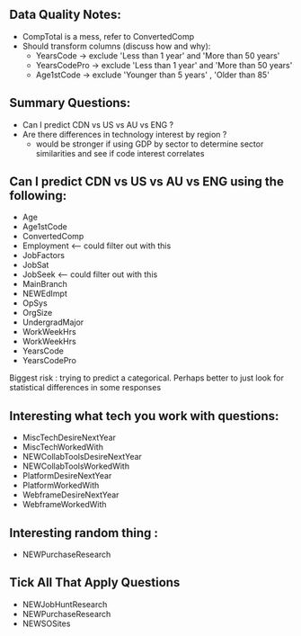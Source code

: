 Data Quality Notes:
---
  * CompTotal is a mess, refer to ConvertedComp
  * Should transform columns (discuss how and why):
    * YearsCode -> exclude 'Less than 1 year' and 'More than 50 years'
    * YearsCodePro -> exclude 'Less than 1 year' and 'More than 50 years'
    * Age1stCode -> exclude 'Younger than 5 years' , 'Older than 85'

Summary Questions:
---
 * Can I predict CDN vs US vs AU vs ENG ?
 * Are there differences in technology interest by region ?
   * would be stronger if using GDP by sector to determine sector similarities and see if code interest correlates
  


Can I predict CDN vs US vs AU vs ENG using the following:
---
 * Age
 * Age1stCode
 * ConvertedComp
 * Employment <-- could filter out with this
 * JobFactors
 * JobSat
 * JobSeek <-- could filter out with this  
 * MainBranch
 * NEWEdImpt
 * OpSys
 * OrgSize
 * UndergradMajor
 * WorkWeekHrs
 * WorkWeekHrs
 * YearsCode
 * YearsCodePro
  
Biggest risk : trying to predict a categorical. Perhaps better to just look for statistical differences in some responses

Interesting what tech you work with questions:
---
* MiscTechDesireNextYear
* MiscTechWorkedWith
* NEWCollabToolsDesireNextYear
* NEWCollabToolsWorkedWith
* PlatformDesireNextYear
* PlatformWorkedWith
* WebframeDesireNextYear
* WebframeWorkedWith

Interesting random thing : 
---
  * NEWPurchaseResearch


Tick All That Apply Questions
---
* NEWJobHuntResearch
* NEWPurchaseResearch
* NEWSOSites
